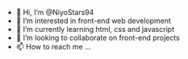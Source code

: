 - 👋 Hi, I’m @NiyoStars94
- 👀 I’m interested in front-end web development
- 🌱 I’m currently learning html, css and javascript
- 💞️ I’m looking to collaborate on front-end projects
- 📫 How to reach me ...

<!---
NiyoStars94/NiyoStars94 is a ✨ special ✨ repository because its `README.md` (this file) appears on your GitHub profile.
You can click the Preview link to take a look at your changes.
--->
